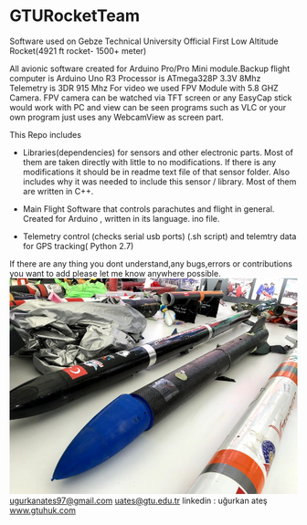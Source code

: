 # GTURocketTeam
Software used on Gebze Technical University Official First Low Altitude Rocket(4921 ft rocket- 1500+ meter) 

All avionic software created for Arduino Pro/Pro Mini module.Backup flight computer is Arduino Uno R3
Processor is ATmega328P 3.3V 8Mhz
Telemetry is 3DR 915 Mhz
For video we used FPV Module with 5.8 GHZ Camera. FPV camera can be watched via TFT screen or any EasyCap stick would work 
with PC and view can be seen programs such as VLC or your own program just uses any WebcamView as screen part.

This Repo includes

- Libraries(dependencies) for sensors and other electronic parts. Most of them are taken directly with little to no modifications.
If there is any modifications it should be in readme text file of that sensor folder. Also includes why it was needed to include this
sensor / library. Most of them are written in C++.

- Main Flight Software that controls parachutes and flight in general. Created for Arduino , written in its language. ino file.

- Telemetry control (checks serial usb ports) (.sh script) and telemtry data for GPS tracking( Python 2.7)

If there are any thing you dont understand,any bugs,errors or contributions you want to add please let me know anywhere possible.
![alt text](https://raw.githubusercontent.com/ugurkanates/GTURocketTeam/master/IMG_1126.jpg)
ugurkanates97@gmail.com
uates@gtu.edu.tr
linkedin : uğurkan ateş
www.gtuhuk.com

